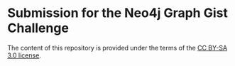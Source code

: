 Submission for the Neo4j Graph Gist Challenge
=============================================

The content of this repository is provided under the terms of the 
[CC BY-SA 3.0 license](http://creativecommons.org/licenses/by-sa/3.0).
